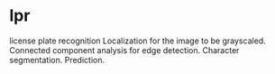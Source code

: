 # lpr
license plate recognition
Localization for the image to be grayscaled.
Connected component analysis for edge detection.
Character segmentation.
Prediction.
